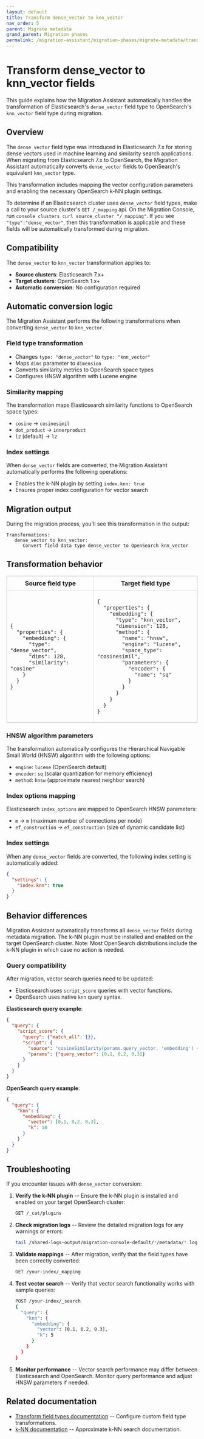 ```yaml
---
layout: default
title: Transform dense_vector to knn_vector
nav_order: 5
parent: Migrate metadata
grand_parent: Migration phases
permalink: /migration-assistant/migration-phases/migrate-metadata/transform-dense-vector-knn-vector/
---
```


# Transform dense_vector to knn_vector fields


This guide explains how the Migration Assistant automatically handles the transformation of Elasticsearch's `dense_vector` field type to OpenSearch's `knn_vector` field type during migration.

## Overview

The `dense_vector` field type was introduced in Elasticsearch 7.x for storing dense vectors used in machine learning and similarity search applications. When migrating from Elasticsearch 7.x to OpenSearch, the Migration Assistant automatically converts `dense_vector` fields to OpenSearch's equivalent `knn_vector` type.

This transformation includes mapping the vector configuration parameters and enabling the necessary OpenSearch k-NN plugin settings.

To determine if an Elasticsearch cluster uses `dense_vector` field types, make a call to your source cluster's `GET /_mapping` api. On the Migration Console, run `console clusters curl source_cluster "/_mapping"`.  If you see `"type":"dense_vector"`, then this transformation is applicable and these fields will be automatically transformed during migration.

## Compatibility

The `dense_vector` to `knn_vector` transformation applies to:
- **Source clusters**: Elasticsearch 7.x+
- **Target clusters**: OpenSearch 1.x+
- **Automatic conversion**: No configuration required

## Automatic conversion logic

The Migration Assistant performs the following transformations when converting `dense_vector` to `knn_vector`.

### Field type transformation
- Changes `type: "dense_vector"` to `type: "knn_vector"`
- Maps `dims` parameter to `dimension`
- Converts similarity metrics to OpenSearch space types
- Configures HNSW algorithm with Lucene engine

### Similarity mapping
The transformation maps Elasticsearch similarity functions to OpenSearch space types:
- `cosine` → `cosinesimil`
- `dot_product` → `innerproduct`
- `l2` (default) → `l2`

### Index settings
When `dense_vector` fields are converted, the Migration Assistant automatically performs the following operations:
- Enables the k-NN plugin by setting `index.knn: true`
- Ensures proper index configuration for vector search

## Migration output

During the migration process, you'll see this transformation in the output:

```
Transformations:
   dense_vector to knn_vector:
      Convert field data type dense_vector to OpenSearch knn_vector
```

## Transformation behavior

<table style="border-collapse: collapse; border: 1px solid #ddd;">
  <thead>
    <tr>
      <th style="border: 1px solid #ddd; padding: 8px;">Source field type</th>
      <th style="border: 1px solid #ddd; padding: 8px;">Target field type</th>
    </tr>
  </thead>
  <tbody>
    <tr>
      <td style="border: 1px solid #ddd; padding: 8px;">
        <pre><code>{
  "properties": {
    "embedding": {
      "type": "dense_vector",
      "dims": 128,
      "similarity": "cosine"
    }
  }
}</code></pre>
      </td>
      <td style="border: 1px solid #ddd; padding: 8px;">
        <pre><code>{
  "properties": {
    "embedding": {
      "type": "knn_vector",
      "dimension": 128,
      "method": {
        "name": "hnsw",
        "engine": "lucene",
        "space_type": "cosinesimil",
        "parameters": {
          "encoder": {
            "name": "sq"
          }
        }
      }
    }
  }
}</code></pre>
      </td>
    </tr>
  </tbody>
</table>

### HNSW algorithm parameters

The transformation automatically configures the Hierarchical Navigable Small World (HNSW) algorithm with the following options:
- `engine`: `lucene` (OpenSearch default)
- `encoder`: `sq` (scalar quantization for memory efficiency)
- `method`: `hnsw` (approximate nearest neighbor search)

### Index options mapping

Elasticsearch `index_options` are mapped to OpenSearch HNSW parameters:
- `m` → `m` (maximum number of connections per node)
- `ef_construction` → `ef_construction` (size of dynamic candidate list)

### Index settings

When any `dense_vector` fields are converted, the following index setting is automatically added:

```json
{
  "settings": {
    "index.knn": true
  }
}
```

## Behavior differences

Migration Assistant automatically transforms all `dense_vector` fields during metadata migration. The k-NN plugin must be installed and enabled on the target OpenSearch cluster. Note: Most OpenSearch distributions include the k-NN plugin in which case no action is needed.

### Query compatibility

After migration, vector search queries need to be updated:
- Elasticsearch uses `script_score` queries with vector functions.
- OpenSearch uses native `knn` query syntax.

**Elasticsearch query example**:
```json
{
  "query": {
    "script_score": {
      "query": {"match_all": {}},
      "script": {
        "source": "cosineSimilarity(params.query_vector, 'embedding') + 1.0",
        "params": {"query_vector": [0.1, 0.2, 0.3]}
      }
    }
  }
}
```

**OpenSearch query example**:
```json
{
  "query": {
    "knn": {
      "embedding": {
        "vector": [0.1, 0.2, 0.3],
        "k": 10
      }
    }
  }
}
```

## Troubleshooting

If you encounter issues with `dense_vector` conversion:

1. **Verify the k-NN plugin** -- Ensure the k-NN plugin is installed and enabled on your target OpenSearch cluster:
   ```bash
   GET /_cat/plugins
   ```

2. **Check migration logs** -- Review the detailed migration logs for any warnings or errors:
   ```bash
   tail /shared-logs-output/migration-console-default/*/metadata/*.log
   ```

3. **Validate mappings** -- After migration, verify that the field types have been correctly converted:
   ```bash
   GET /your-index/_mapping
   ```

4. **Test vector search** -- Verify that vector search functionality works with sample queries:
   ```bash
   POST /your-index/_search
   {
     "query": {
       "knn": {
         "embedding": {
           "vector": [0.1, 0.2, 0.3],
           "k": 5
         }
       }
     }
   }
   ```

5. **Monitor performance** -- Vector search performance may differ between Elasticsearch and OpenSearch. Monitor query performance and adjust HNSW parameters if needed.

## Related documentation

- [Transform field types documentation]({{site.url}}{{site.baseurl}}/migration-assistant/migration-phases/migrate-metadata/handling-field-type-breaking-changes/) -- Configure custom field type transformations.
- [k-NN documentation]({{site.url}}{{site.baseurl}}/vector-search/vector-search-techniques/approximate-knn/) -- Approximate k-NN search documentation.